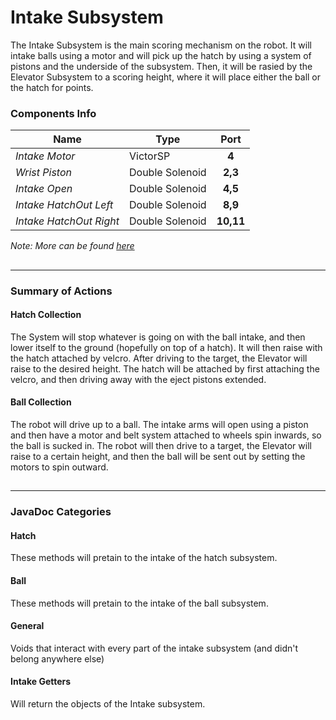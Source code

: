 Intake Subsystem
=====
The Intake Subsystem is the main scoring mechanism on the robot. It will intake balls using a motor and will pick up the hatch by using a system of pistons and the underside of the subsystem. Then, it will be rasied by the Elevator Subsystem to a scoring height, where it will place either the ball or the hatch for points.

### Components Info
| Name                      | Type             | Port         |
| ------------------------- | ---------------- |:------------:|
| *Intake Motor*            | VictorSP         |     __4__    |
| *Wrist Piston*            | Double Solenoid  |    __2,3__   |
| *Intake Open*             | Double Solenoid  |    __4,5__   |
| *Intake HatchOut Left*    | Double Solenoid  |    __8,9__   |
| *Intake HatchOut Right*   | Double Solenoid  |   __10,11__  |

*Note: More can be found [here](https://docs.google.com/spreadsheets/d/1FEBEgIgFHLcY4xUZjEkiHl1moupbKuoPvh55APKpakg/edit?usp=sharing)*
##
-----

### Summary of Actions

#### Hatch Collection

<p> The System will stop whatever is going on with the ball intake, and then lower itself to the ground (hopefully on top of a hatch). It will then raise with the hatch attached by velcro. After driving to the target, the Elevator will raise to the desired height. The hatch will be attached by first attaching the velcro, and then driving away with the eject pistons extended. </p>

#### Ball Collection

<p> The robot will drive up to a ball. The intake arms will open using a piston and then have a motor and belt system attached to wheels  spin inwards, so the ball is sucked in. The robot will then drive to a target, the Elevator will raise to a certain height, and then the ball will be sent out by setting the motors to spin outward. </p>

##
---------

### JavaDoc Categories
####  Hatch

<p> These methods will pretain to the intake of the hatch subsystem. </p>

####  Ball
    
<p> These methods will pretain to the intake of the ball subsystem. </p>

####  General
    
<p> Voids that interact with every part of the intake subsystem (and didn't belong anywhere else) </p>

#### Intake Getters
    
<p> Will return the objects of the Intake subsystem. </p>